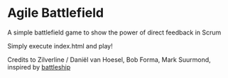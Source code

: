 # Agile Battlefield

A simple battlefield game to show the power of direct feedback in Scrum

Simply execute index.html and play!

Credits to Zilverline / Daniël van Hoesel, Bob Forma, Mark Suurmond, inspired by  [battleship](https://github.com/zilverline/battleship)
